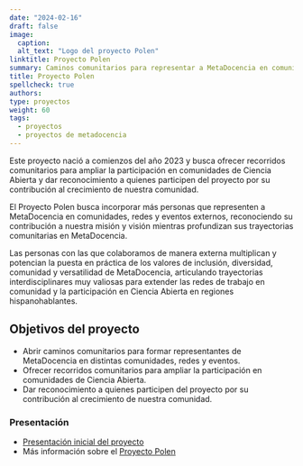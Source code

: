 ```yaml
---
date: "2024-02-16"
draft: false
image:
  caption: 
  alt_text: "Logo del proyecto Polen"
linktitle: Proyecto Polen
summary: Caminos comunitarios para representar a MetaDocencia en comunidades, redes y eventos.
title: Proyecto Polen
spellcheck: true
authors: 
type: proyectos
weight: 60
tags:
  - proyectos
  - proyectos de metadocencia
---
```


Este proyecto nació a comienzos del año 2023 y busca ofrecer recorridos comunitarios para ampliar la participación en comunidades de Ciencia Abierta y dar reconocimiento a quienes participen del proyecto por su contribución al crecimiento de nuestra comunidad.

El Proyecto Polen busca incorporar más personas que representen a MetaDocencia en comunidades, redes y eventos externos, reconociendo su contribución a nuestra misión y visión mientras profundizan sus trayectorias comunitarias en MetaDocencia.

Las personas con las que colaboramos de manera externa multiplican y potencian la puesta en práctica de los valores de inclusión, diversidad, comunidad y versatilidad de MetaDocencia, articulando trayectorias interdisciplinares muy valiosas para extender las redes de trabajo en comunidad y la participación en Ciencia Abierta en regiones hispanohablantes.

## Objetivos del proyecto
* Abrir caminos comunitarios para formar representantes de MetaDocencia en distintas comunidades, redes y eventos.
* Ofrecer recorridos comunitarios para ampliar la participación en comunidades de Ciencia Abierta.
* Dar reconocimiento a quienes participen del proyecto por su contribución al crecimiento de nuestra comunidad. 

### Presentación
- [Presentación inicial del proyecto](https://docs.google.com/presentation/d/1nkfA4GI29CW1mAK6hA4BC-jZb0CmkUOwjERpH5qP02k/edit#slide=id.g1ec323887ac_2_58 "presentación proyecto Polen")
- Más información sobre el [Proyecto Polen](https://docs.google.com/document/d/e/2PACX-1vRbB1ZtuaezB2e_OXqLZ0ohcm_A7akG3k64sgqEAXitsp-LdIWOL6sgIRHBav-TxZDKlAEy0J4MZgH7/pub)



